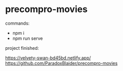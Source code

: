 # precompro-movies

commands:
- npm i
- npm run serve

project finished:

https://velvety-swan-bd45bd.netlify.app/
https://github.com/ParadoxBlaider/precompro-movies
